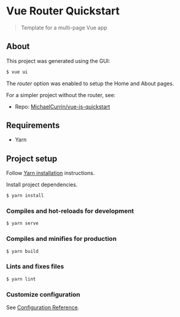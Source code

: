 # Vue Router Quickstart
> Template for a multi-page Vue app


## About

This project was generated using the GUI:

```sh
$ vue ui
```

The _router_ option was enabled to setup the Home and About pages.

For a simpler project without the router, see:

- Repo: [MichaelCurrin/vue-js-quickstart](https://github.com/MichaelCurrin/vue-js-quickstart)


## Requirements

- Yarn


## Project setup

Follow [Yarn installation](https://gist.github.com/MichaelCurrin/bdc34c554fa3023ee81449eb77375fcb) instructions.

Install project dependencies.

```sh
$ yarn install
```

### Compiles and hot-reloads for development

```sh
$ yarn serve
```

### Compiles and minifies for production

```sh
$ yarn build
```

### Lints and fixes files

```sh
$ yarn lint
```

### Customize configuration

See [Configuration Reference](https://cli.vuejs.org/config/).
